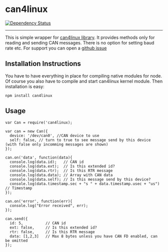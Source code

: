 # can4linux
[![Dependency Status](https://david-dm.org/voodootikigod/node-serialport.svg)](https://david-dm.org/voodootikigod/node-serialport)

***
This is simple wrapper for [can4linux library](https://sourceforge.net/projects/can4linux/). It provides methods only for reading and sending CAN messages. There is no option for setting baud rate etc. For support you can open a [github issue](https://github.com/hesperus22/node-can4linux/issues/new)

## Installation Instructions

You have to have everything in place for compiling native modules for node. Of course you also have to compile and start can4linux kernel module.
Then installation is easy:

```
npm install can4linux
```

## Usage

```
var Can = require('can4linux);

var can = new Can({
  device: '/dev/can0', //CAN device to use
  self: false, // turn to true to see message send by this device (with false only incomming messages are shown)
});

can.on('data', function(data){
  console.log(data.id);   // CAN id
  console.log(data.ext);  // Is this extended id?
  console.log(data.rtr);  // Is this RTR message
  console.log(data.data); // Array with CAN data
  console.log(data.self); // Is this message send by this device?
  console.log(data.timestamp.sec + "s " + data.timestamp.usec + "us") // Timestamp
});

can.on('error', function(err){
  console.log("Error received", err);
});

can.send({
  id: 5,          // CAN id
  ext: false,     // Is this extended id?
  rtr: false,     // Is this RTR message
  data: [1,2,3]   // Max 8 bytes unless you have CAN FD enabled, can be omitted
});
